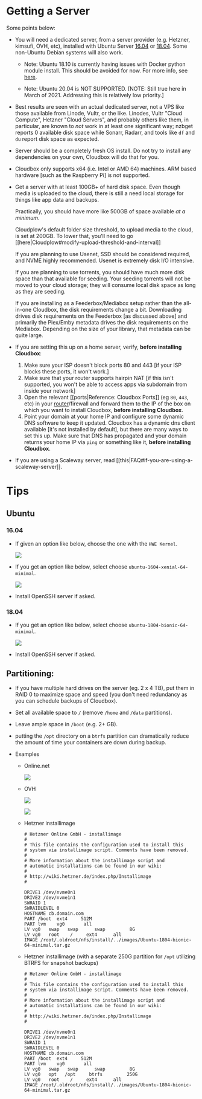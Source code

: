 # Getting a Server

Some points below:


- You will need a dedicated server, from a server provider (e.g. Hetzner, kimsufi, OVH, etc), installed with Ubuntu Server [16.04](http://releases.ubuntu.com/16.04/) or [18.04](http://releases.ubuntu.com/18.04/). Some non-Ubuntu Debian systems will also work. 

  - Note: Ubuntu 18.10 is currently having issues with Docker python module install. This should be avoided for now. For more info, see [here](https://github.com/ansible/ansible/issues/37640).

  - Note: Ubuntu 20.04 is NOT SUPPORTED. [NOTE: Still true here in March of 2021.  Addressing this is relatively low priority.]

- Best results are seen with an actual dedicated server, not a VPS like those available from Linode, Vultr, or the like.  Linodes, Vultr "Cloud Compute", Hetzner "Cloud Servers", and probably others like them, in particular, are known to _not_ work in at least one significant way; nzbget reports 0 available disk space while Sonarr, Radarr, and tools like `df` and `du` report disk space as expected.

- Server should be a completely fresh OS install. Do not try to install any dependencies on your own, Cloudbox will do that for you. 

- Cloudbox only supports x64 (i.e. Intel or AMD 64) machines. ARM based hardware [such as the Raspberry Pi] is not supported.

- Get a server with at least 100GB+ of hard disk space. Even though media is uploaded to the cloud, there is still a need local storage for things like app data and backups. 

  Practically, you should have more like 500GB of space available _at a minimum_.

  Cloudplow's default folder size threshold, to upload media to the cloud, is set at 200GB. To lower that, you'll need to go [[here|Cloudplow#modify-upload-threshold-and-interval]]

  If you are planning to use Usenet, SSD should be considered required, and NVME highly recommended.  Usenet is extremely disk I/O intensive.

  If you are planning to use torrents, you should have much more disk space than that available for seeding.  Your seeding torrents will not be moved to your cloud storage; they will consume local disk space as long as they are seeding. 

  If you are installing as a Feederbox/Mediabox setup rather than the all-in-one Cloudbox, the disk requirements change a bit. Downloading drives disk requirements on the Feederbox [as discussed above] and primarily the Plex/Emby metadata drives the disk requirements on the Mediabox.  Depending on the size of your library, that metadata can be quite large.

-  If you are setting this up on a home server, verify, **before installing Cloudbox**:
   1. Make sure your ISP doesn't block ports 80 and 443 [if your ISP blocks these ports, it won't work.]
   1. Make sure that your router supports hairpin NAT [if this isn't supported, you won't be able to access apps via subdomain from inside your network]
   1. Open the relevant [[ports|Reference: Cloudbox Ports]] (eg `80`, `443`, etc) in your [router](https://portforward.com/router.htm)/firewall and forward them to the IP of the box on which you want to install Cloudbox, **before installing Cloudbox**.
   1. Point your domain at your home IP and configure some dynamic DNS software to keep it updated.  Cloudbox has a dynamic dns client available [it's not installed by default], but there are many ways to set this up.  Make sure that DNS has propagated and your domain returns your home IP via `ping` or something like it, **before installing Cloudbox**.

- If you are using a Scaleway server, read [[this|FAQ#if-you-are-using-a-scaleway-server]].





# Tips

## Ubuntu

### 16.04

- If given an option like below, choose the one with the `HWE Kernel`. 

     ![](https://i.imgur.com/nBCsD9E.png)

- If you get an option like below, select choose `ubuntu-1604-xenial-64-minimal`.

  ![](https://i.imgur.com/DcZAAWM.png)

- Install OpenSSH server if asked. 

### 18.04

- If you get an option like below, select choose `ubuntu-1804-bionic-64-minimal`.

  ![](https://i.imgur.com/DcZAAWM.png)

- Install OpenSSH server if asked. 

## Partitioning:
- If you have multiple hard drives on the server (eg. 2 x 4 TB), put them in RAID 0 to maximize space and speed (you don't need redundancy as you can schedule backups of Cloudbox).

- Set all available space to `/` (remove `/home` and `/data` partitions).

- Leave ample space in `/boot` (e.g. 2+ GB).

- putting the `/opt` directory on a `btrfs` partition can dramatically reduce the amount of time your containers are down during backup.

- Examples

   - Online.net

     ![](https://i.imgur.com/1rDCs4z.png)

   - OVH

     ![](https://i.imgur.com/GRTjQvt.png)

     ![](https://i.imgur.com/UqR2GCv.png)

   - Hetzner installimage
     ```#
     # Hetzner Online GmbH - installimage
     #
     # This file contains the configuration used to install this
     # system via installimage script. Comments have been removed.
     #
     # More information about the installimage script and
     # automatic installations can be found in our wiki:
     #
     # http://wiki.hetzner.de/index.php/Installimage
     #
     
     DRIVE1 /dev/nvme0n1
     DRIVE2 /dev/nvme1n1
     SWRAID 1
     SWRAIDLEVEL 0
     HOSTNAME cb.domain.com
     PART /boot  ext4     512M
     PART lvm    vg0       all
     LV vg0   swap   swap      swap         8G
     LV vg0   root    /     ext4      all
     IMAGE /root/.oldroot/nfs/install/../images/Ubuntu-1804-bionic-64-minimal.tar.gz
     ```

   - Hetzner installimage (with a separate 250G partition for `/opt` utilizing BTRFS for snapshot backups)

     ```#
     # Hetzner Online GmbH - installimage
     #
     # This file contains the configuration used to install this
     # system via installimage script. Comments have been removed.
     #
     # More information about the installimage script and
     # automatic installations can be found in our wiki:
     #
     # http://wiki.hetzner.de/index.php/Installimage
     #
     
     DRIVE1 /dev/nvme0n1
     DRIVE2 /dev/nvme1n1
     SWRAID 1
     SWRAIDLEVEL 0
     HOSTNAME cb.domain.com
     PART /boot  ext4     512M
     PART lvm    vg0       all
     LV vg0   swap   swap      swap         8G
     LV vg0   opt   /opt     btrfs         250G
     LV vg0   root    /     ext4      all
     IMAGE /root/.oldroot/nfs/install/../images/Ubuntu-1804-bionic-64-minimal.tar.gz
     ```